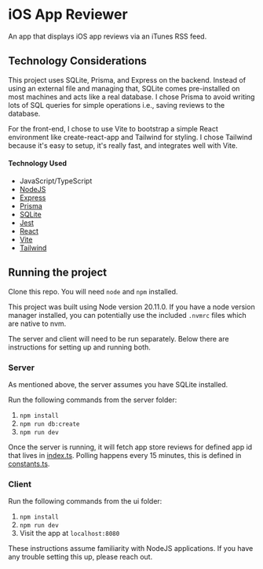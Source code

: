 # iOS App Reviewer

An app that displays iOS app reviews via an iTunes RSS feed.

## Technology Considerations

This project uses SQLite, Prisma, and Express on the backend. Instead of using an external file and managing that, SQLite comes pre-installed on most machines and acts like a real database. I chose Prisma to avoid writing lots of SQL queries for simple operations i.e., saving reviews to the database.

For the front-end, I chose to use Vite to bootstrap a simple React environment like create-react-app and Tailwind for styling. I chose Tailwind because it's easy to setup, it's really fast, and integrates well with Vite.

#### Technology Used
- JavaScript/TypeScript
- [NodeJS](https://nodejs.org/en)
- [Express](https://expressjs.com)
- [Prisma](https://www.prisma.io)
- [SQLite](https://www.sqlite.org/index.html)
- [Jest](https://jestjs.io)
- [React](https://react.dev)
- [Vite](https://vitejs.dev)
- [Tailwind](https://tailwindcss.com)

## Running the project

Clone this repo. You will need `node` and `npm` installed.

This project was built using Node version 20.11.0. If you have a node version manager installed, you can potentially use the included `.nvmrc` files which are native to nvm.

The server and client will need to be run separately.
Below there are instructions for setting up and running both.


### Server

As mentioned above, the server assumes you have SQLite installed.

Run the following commands from the server folder:

1. `npm install`
2. `npm run db:create`
3. `npm run dev`

Once the server is running, it will fetch app store reviews for defined app id that lives in [index.ts](./server/index.ts). Polling happens every 15 minutes, this is defined in [constants.ts](./server/constants.ts).

### Client

Run the following commands from the ui folder:

1. `npm install`
2. `npm run dev`
3. Visit the app at `localhost:8080`

These instructions assume familiarity with NodeJS applications. If you have any trouble setting this up, please reach out.